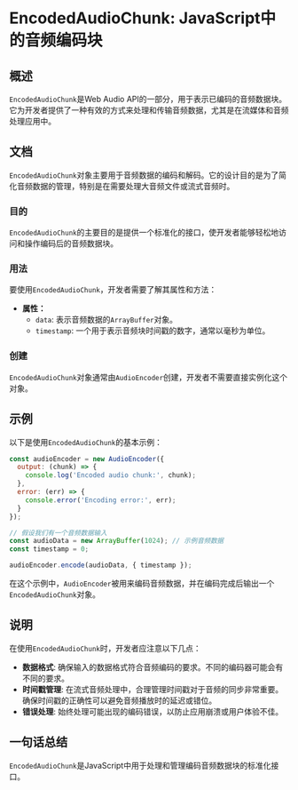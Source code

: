 <!--
Meta Description: # EncodedAudioChunk: JavaScript中的音频编码块 ## 概述 `EncodedAudioChunk`是Web Audio API的一部分，用于表示已编码的音频数据块。它为开发者提供了一种有效的方式来处理和传输音频数据，尤其是在流媒体和音频处理应用中。 ## 文档 `Enc...
Meta Keywords: encodedaudiochunk, audioencoder, timestamp, const, chunk
-->

# EncodedAudioChunk: JavaScript中的音频编码块

## 概述
`EncodedAudioChunk`是Web Audio API的一部分，用于表示已编码的音频数据块。它为开发者提供了一种有效的方式来处理和传输音频数据，尤其是在流媒体和音频处理应用中。

## 文档
`EncodedAudioChunk`对象主要用于音频数据的编码和解码。它的设计目的是为了简化音频数据的管理，特别是在需要处理大音频文件或流式音频时。

### 目的
`EncodedAudioChunk`的主要目的是提供一个标准化的接口，使开发者能够轻松地访问和操作编码后的音频数据块。

### 用法
要使用`EncodedAudioChunk`，开发者需要了解其属性和方法：

- **属性：**
  - `data`: 表示音频数据的`ArrayBuffer`对象。
  - `timestamp`: 一个用于表示音频块时间戳的数字，通常以毫秒为单位。

### 创建
`EncodedAudioChunk`对象通常由`AudioEncoder`创建，开发者不需要直接实例化这个对象。

## 示例
以下是使用`EncodedAudioChunk`的基本示例：

```javascript
const audioEncoder = new AudioEncoder({
  output: (chunk) => {
    console.log('Encoded audio chunk:', chunk);
  },
  error: (err) => {
    console.error('Encoding error:', err);
  }
});

// 假设我们有一个音频数据输入
const audioData = new ArrayBuffer(1024); // 示例音频数据
const timestamp = 0;

audioEncoder.encode(audioData, { timestamp });
```

在这个示例中，`AudioEncoder`被用来编码音频数据，并在编码完成后输出一个`EncodedAudioChunk`对象。

## 说明
在使用`EncodedAudioChunk`时，开发者应注意以下几点：

- **数据格式**: 确保输入的数据格式符合音频编码的要求。不同的编码器可能会有不同的要求。
- **时间戳管理**: 在流式音频处理中，合理管理时间戳对于音频的同步非常重要。确保时间戳的正确性可以避免音频播放时的延迟或错位。
- **错误处理**: 始终处理可能出现的编码错误，以防止应用崩溃或用户体验不佳。

## 一句话总结
`EncodedAudioChunk`是JavaScript中用于处理和管理编码音频数据块的标准化接口。